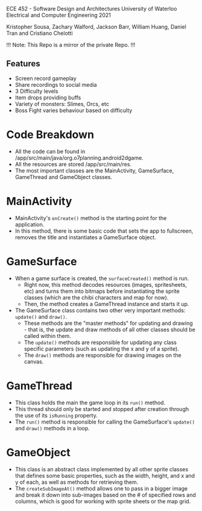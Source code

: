 ECE 452 - Software Design and Architectures
University of Waterloo
Electrical and Computer Engineering 2021

Kristopher Sousa, Zachary Walford, Jackson Barr, William Huang, Daniel Tran and Cristiano Chelotti 

!!! Note: This Repo is a mirror of the private Repo. !!!

## Features
- Screen record gameplay
- Share recordings to social media
- 3 Difficulty levels
- Item drops providing buffs
- Variety of monsters: Slimes, Orcs, etc
- Boss Fight varies behaviour based on difficulty

# Code Breakdown
* All the code can be found in /app/src/main/java/org.o7planning.android2dgame.
* All the resources are stored /app/src/main/res.
* The most important classes are the MainActivity, GameSurface, GameThread and GameObject classes.

# MainActivity
* MainActivity's `onCreate()` method is the starting point for the application.
* In this method, there is some basic code that sets the app to fullscreen, removes the title and instantiates a GameSurface object.

# GameSurface
* When a game surface is created, the `surfaceCreated()` method is run.
    * Right now, this method decodes resources (images, spritesheets, etc) and turns them into bitmaps before instantiating the sprite classes (which are the chibi characters and map for now).
    * Then, the method creates a GameThread instance and starts it up.
* The GameSurface class contains two other very important methods: `update()` and `draw()`.
    * These methods are the "master methods" for updating and drawing - that is, the update and draw methods of all other classes should be called within them.
    * The `update()` methods are responsible for updating any class specific parameters (such as updating the x and y of a sprite).
    * The `draw()` methods are responsible for drawing images on the canvas.

# GameThread
* This class holds the main the game loop in its `run()` method.
* This thread should only be started and stopped after creation through the use of its `isRunning` property.
* The `run()` method is responsible for calling the GameSurface's `update()` and `draw()` methods in a loop.

# GameObject
* This class is an abstract class implemented by all other sprite classes that defines some basic properties, such as the width, height, and x and y of each, as well as methods for retrieving them.
* The `createSubImageAt()` method allows one to pass in a bigger image and break it down into sub-images based on the # of specified rows and columns, which is good for working with sprite sheets or the map grid.